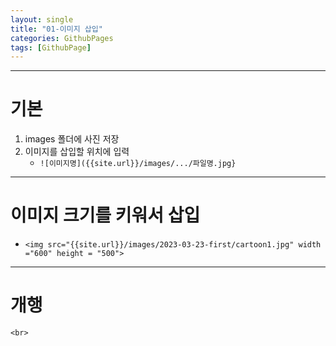 ```yaml
---
layout: single
title: "01-이미지 삽입" 
categories: GithubPages
tags: [GithubPage]
---
```

---
# 기본
1. images 폴더에 사진 저장
2. 이미지를 삽입할 위치에 입력
	- `![이미지명]({{site.url}}/images/.../파일명.jpg}`
---
# 이미지 크기를 키워서 삽입
- `<img src="{{site.url}}/images/2023-03-23-first/cartoon1.jpg" width ="600" height = "500">`
---
# 개행
`<br>`